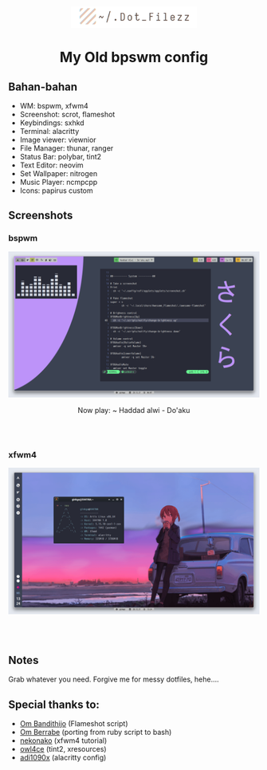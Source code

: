 <p align="center"><img src="Dot_Filezz_Banner.png" width="50%"></p>

<h1 align="center">My Old bpswm config</h1>

## Bahan-bahan

- WM: bspwm, xfwm4
- Screenshot: scrot, flameshot
- Keybindings: sxhkd
- Terminal: alacritty
- Image viewer: viewnior
- File Manager: thunar, ranger
- Status Bar: polybar, tint2
- Text Editor: neovim
- Set Wallpaper: nitrogen
- Music Player: ncmpcpp
- Icons: papirus custom

## Screenshots

### bspwm

![](Screenshots/bspwm1.png)
<p align="center">Now play: ~ Haddad alwi - Do'aku</p>

<br>
<br>

### xfwm4

![](Screenshots/xfwm4.png)

<br>
<br>

## Notes

Grab whatever you need. Forgive me for messy dotfiles, hehe....

## Special thanks to: 

- [Om Bandithijo](https://bandithijo.github.io) (Flameshot script)
- [Om Berrabe](https://github.com/berrabe) (porting from ruby script to bash)
- [nekonako](https://nekonako.github.io/post/setup-xfwm-standalone) (xfwm4 tutorial)
- [owl4ce](https://github.com/owl4ce) (tint2, xresources)
- [adi1090x](https://github.com/adi1090x) (alacritty config)

